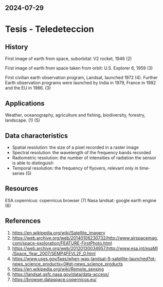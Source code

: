 2024-07-29
---
# Tesis - Teledeteccion

## History

First image of earth from space, suborbital: V2 rocket, 1946 (2)

First image of earth from space taken from orbit: U.S. Explorer 6, 1959 (3)

First civilian earth observation program, Landsat, launched 1972 (4). Further Earth observation
programs were launched by India in 1979, France in 1982 and the EU in 1986. (3)

## Applications

Weather, oceanography, agriculture and fishing, biodiversity, forestry, landscape. (1) (5)

## Data characteristics

- Spatial resolution: the size of a pixel recorded in a raster image
- Spectral resolution: the wavelength of the frequency bands recorded
- Radiometric resolution: the number of intensities of radiation the sensor is able to distinguish
- Temporal resolution: the frequency of flyovers, relevant only in time-series
(5)

## Resources

ESA copernicus: copernicus browser (7)
Nasa landsat: google earth engine (6)

## References
1. https://en.wikipedia.org/wiki/Satellite_imagery
2. https://web.archive.org/web/20140106230732/http://www.airspacemag.com/space-exploration/FEATURE-FirstPhoto.html
3. https://web.archive.org/web/20120130034957/http://www.esa.int/esaMI/Space_Year_2007/SEMP4FEVL2F_0.html
4. https://www.usgs.gov/faqs/when-was-landsat-9-satellite-launched?qt-news_science_products=0#qt-news_science_products
5. https://en.wikipedia.org/wiki/Remote_sensing
6. https://landsat.gsfc.nasa.gov/data/data-access/
7. https://browser.dataspace.copernicus.eu/
